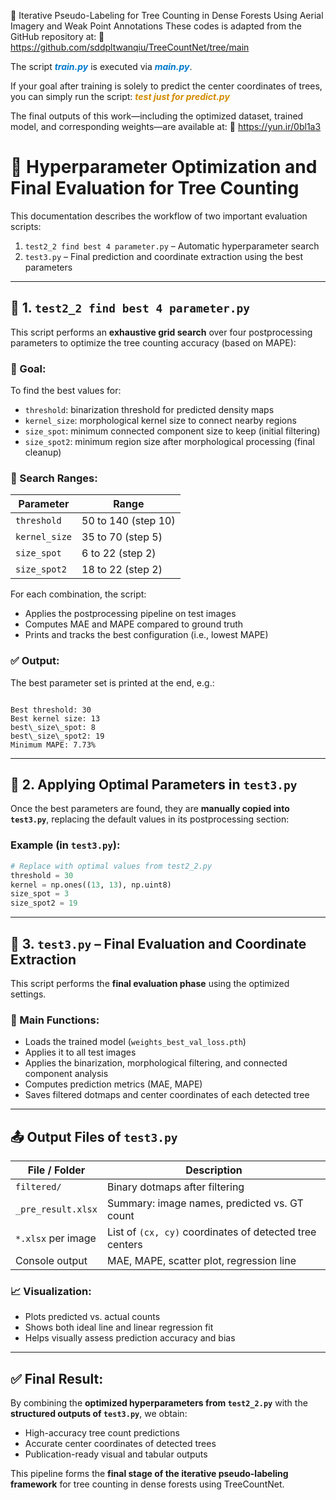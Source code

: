 
📘 Iterative Pseudo-Labeling for Tree Counting in Dense Forests Using Aerial Imagery and Weak Point Annotations
These codes is adapted from the GitHub repository at:
🔗 https://github.com/sddpltwanqiu/TreeCountNet/tree/main

The script <span style="color:#007acc"><strong><em>train.py</em></strong></span> is executed via <span style="color:#007acc"><strong><em>main.py</em></strong></span>.

If your goal after training is solely to predict the center coordinates of trees, you can simply run the script:
<span style="color:#d38b00"><strong><em>test just for predict.py</em></strong></span>

The final outputs of this work—including the optimized dataset, trained model, and corresponding weights—are available at:
🔗 https://yun.ir/0bl1a3


# 🔧 Hyperparameter Optimization and Final Evaluation for Tree Counting

This documentation describes the workflow of two important evaluation scripts:

1. `test2_2 find best 4 parameter.py` – Automatic hyperparameter search
2. `test3.py` – Final prediction and coordinate extraction using the best parameters

---

## 📌 1. `test2_2 find best 4 parameter.py`

This script performs an **exhaustive grid search** over four postprocessing parameters to optimize the tree counting accuracy (based on MAPE):

### 🎯 Goal:
To find the best values for:
- `threshold`: binarization threshold for predicted density maps
- `kernel_size`: morphological kernel size to connect nearby regions
- `size_spot`: minimum connected component size to keep (initial filtering)
- `size_spot2`: minimum region size after morphological processing (final cleanup)

### 🔁 Search Ranges:
| Parameter     | Range               |
|---------------|---------------------|
| `threshold`   | 50 to 140 (step 10) |
| `kernel_size` | 35 to 70 (step 5)   |
| `size_spot`   | 6 to 22 (step 2)    |
| `size_spot2`  | 18 to 22 (step 2)   |

For each combination, the script:
- Applies the postprocessing pipeline on test images
- Computes MAE and MAPE compared to ground truth
- Prints and tracks the best configuration (i.e., lowest MAPE)

### ✅ Output:
The best parameter set is printed at the end, e.g.:
```

Best threshold: 30
Best kernel size: 13
best\_size\_spot: 8
best\_size\_spot2: 19
Minimum MAPE: 7.73%

````

---

## 📌 2. Applying Optimal Parameters in `test3.py`

Once the best parameters are found, they are **manually copied into `test3.py`**, replacing the default values in its postprocessing section:

### Example (in `test3.py`):

```python
# Replace with optimal values from test2_2.py
threshold = 30
kernel = np.ones((13, 13), np.uint8)
size_spot = 3
size_spot2 = 19
````

---

## 📌 3. `test3.py` – Final Evaluation and Coordinate Extraction

This script performs the **final evaluation phase** using the optimized settings.

### 🧠 Main Functions:

* Loads the trained model (`weights_best_val_loss.pth`)
* Applies it to all test images
* Applies the binarization, morphological filtering, and connected component analysis
* Computes prediction metrics (MAE, MAPE)
* Saves filtered dotmaps and center coordinates of each detected tree

---

## 📤 Output Files of `test3.py`

| File / Folder      | Description                                             |
| ------------------ | ------------------------------------------------------- |
| `filtered/`        | Binary dotmaps after filtering                          |
| `_pre_result.xlsx` | Summary: image names, predicted vs. GT count            |
| `*.xlsx` per image | List of `(cx, cy)` coordinates of detected tree centers |
| Console output     | MAE, MAPE, scatter plot, regression line                |

### 📈 Visualization:

* Plots predicted vs. actual counts
* Shows both ideal line and linear regression fit
* Helps visually assess prediction accuracy and bias

---

## ✅ Final Result:

By combining the **optimized hyperparameters from `test2_2.py`** with the **structured outputs of `test3.py`**, we obtain:

* High-accuracy tree count predictions
* Accurate center coordinates of detected trees
* Publication-ready visual and tabular outputs

This pipeline forms the **final stage of the iterative pseudo-labeling framework** for tree counting in dense forests using TreeCountNet.



